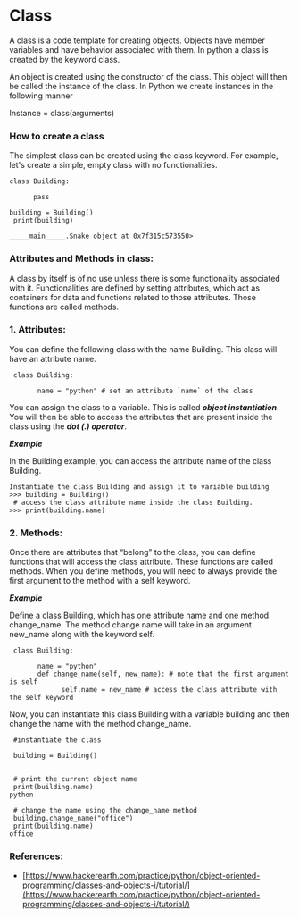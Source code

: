 # ClassA class is a code template for creating objects. Objects have member variables and have behavior associated with them. In python a class is created by the keyword class.An object is created using the constructor of the class. This object will then be called the instance of the class. In Python we create instances in the following mannerInstance = class(arguments)### How to create a classThe simplest class can be created using the class keyword. For example, let's create a simple, empty class with no functionalities.```class Building:      passbuilding = Building() print(building)_____main_____.Snake object at 0x7f315c573550>
```### Attributes and Methods in class:A class by itself is of no use unless there is some functionality associated with it. Functionalities are defined by setting attributes, which act as containers for data and functions related to those attributes. Those functions are called methods.### 1. Attributes:You can define the following class with the name Building. This class will have an attribute name.``` class Building:       name = "python" # set an attribute `name` of the class```You can assign the class to a variable. This is called ***object instantiation***. You will then be able to access the attributes that are present inside the class using the ***dot (.) operator***.***Example***
In the Building example, you can access the attribute name of the class Building.
```Instantiate the class Building and assign it to variable building>>> building = Building() # access the class attribute name inside the class Building.>>> print(building.name)
```### 2. Methods:Once there are attributes that “belong” to the class, you can define functions that will access the class attribute. These functions are called methods. When you define methods, you will need to always provide the first argument to the method with a self keyword.***Example***
Define a class Building, which has one attribute name and one method change_name. The method change name will take in an argument new_name along with the keyword self.``` class Building:       name = "python"       def change_name(self, new_name): # note that the first argument is self             self.name = new_name # access the class attribute with the self keyword```Now, you can instantiate this class Building with a variable building and then change the name with the method change_name.``` #instantiate the class building = Building() # print the current object name  print(building.name)python # change the name using the change_name method building.change_name("office") print(building.name)office```### References:- [https://www.hackerearth.com/practice/python/object-oriented-programming/classes-and-objects-i/tutorial/](https://www.hackerearth.com/practice/python/object-oriented-programming/classes-and-objects-i/tutorial/)